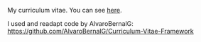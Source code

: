 My curriculum vitae. You can see [here](https://andry92.github.io/curriculum-vitae/).

I used and readapt code by AlvaroBernalG: https://github.com/AlvaroBernalG/Curriculum-Vitae-Framework
